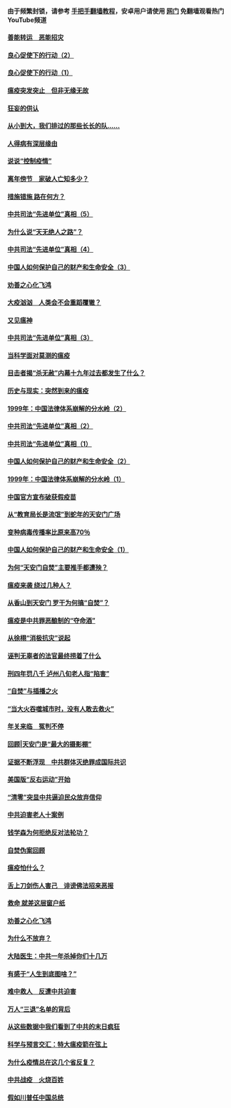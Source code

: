 #### 由于频繁封锁，请参考 [手把手翻墙教程](https://github.com/gfw-breaker/guides/wiki/)，安卓用户请使用 [网门](https://github.com/gfw-breaker/nogfw/blob/master/dl.md?t=02261900) 免翻墙观看热门YouTube频道 

#### [善能转运　恶能招灾](../pages/19/421334.md?t=02261900) 

#### [良心促使下的行动（2）](../pages/19/421361.md?t=02261900) 

#### [良心促使下的行动（1）](../pages/19/421302.md?t=02261900) 

#### [瘟疫突发突止　但非无缘无故](../pages/19/421281.md?t=02261900) 

#### [狂妄的供认](../pages/19/421199.md?t=02261900) 

#### [从小到大，我们排过的那些长长的队……](../pages/19/421243.md?t=02261900) 

#### [人得病有深层缘由](../pages/19/420864.md?t=02261900) 

#### [说说“控制疫情”](../pages/19/420831.md?t=02261900) 

#### [离年傍节　家破人亡知多少？](../pages/19/420563.md?t=02261900) 

#### [措施错施  路在何方？](../pages/19/420076.md?t=02261900) 

#### [中共司法“先进单位”真相（5）](../pages/19/419453.md?t=02261900) 

#### [为什么说“天无绝人之路”？](../pages/19/419618.md?t=02261900) 

#### [中共司法“先进单位”真相（4）](../pages/19/419452.md?t=02261900) 

#### [中国人如何保护自己的财产和生命安全（3）](../pages/19/419405.md?t=02261900) 

#### [劝善之心化飞鸿](../pages/19/418758.md?t=02261900) 

#### [大疫汹汹　人类会不会重蹈覆辙？](../pages/19/419691.md?t=02261900) 

#### [又见瘟神](../pages/19/419225.md?t=02261900) 

#### [中共司法“先进单位”真相（3）](../pages/19/419451.md?t=02261900) 

#### [当科学面对莫测的瘟疫](../pages/19/419625.md?t=02261900) 

#### [目击者揭“杀无赦”内幕十九年过去都发生了什么？](../pages/19/419617.md?t=02261900) 

#### [历史与现实：突然到来的瘟疫](../pages/19/419619.md?t=02261900) 

#### [1999年：中国法律体系崩解的分水岭（2）](../pages/19/419455.md?t=02261900) 

#### [中共司法“先进单位”真相（2）](../pages/19/419450.md?t=02261900) 

#### [中共司法“先进单位”真相（1）](../pages/19/419449.md?t=02261900) 

#### [中国人如何保护自己的财产和生命安全（2）](../pages/19/419404.md?t=02261900) 

#### [1999年：中国法律体系崩解的分水岭（1）](../pages/19/419454.md?t=02261900) 

#### [中国官方宣布破获假疫苗](../pages/19/419504.md?t=02261900) 

#### [从“教育局长是流氓”到蛇年的天安门广场](../pages/19/419470.md?t=02261900) 

#### [变种病毒传播率比原来高70％](../pages/19/419456.md?t=02261900) 

#### [中国人如何保护自己的财产和生命安全（1）](../pages/19/419403.md?t=02261900) 

#### [为何“天安门自焚”主要推手都遭殃？](../pages/19/419348.md?t=02261900) 

#### [瘟疫来袭 绕过几种人？](../pages/19/419349.md?t=02261900) 

#### [从香山到天安门 罗干为何搞“自焚”？](../pages/19/419270.md?t=02261900) 

#### [瘟疫是中共罪恶酿制的“夺命酒”](../pages/19/419223.md?t=02261900) 

#### [从徐栩“消极抗灾”说起](../pages/19/419224.md?t=02261900) 

#### [诬判无辜者的法官最终捞着了什么](../pages/19/419268.md?t=02261900) 

#### [刑四年罚八千 泸州八旬老人指“陷害”](../pages/19/419232.md?t=02261900) 

#### [“自焚”与插播之火](../pages/19/419226.md?t=02261900) 

#### [“当大火吞噬城市时，没有人敢去救火”](../pages/19/419077.md?t=02261900) 

#### [年关来临　冤判不停](../pages/19/419093.md?t=02261900) 

#### [回顾|天安门是“最大的摄影棚”](../pages/19/380866.md?t=02261900) 

#### [证据不断浮现　中共群体灭绝罪成国际共识](../pages/19/419031.md?t=02261900) 

#### [美国版“反右运动”开始](../pages/19/419030.md?t=02261900) 

#### [“清零”突显中共逼迫民众放弃信仰](../pages/19/418995.md?t=02261900) 

#### [中共迫害老人十案例](../pages/19/418831.md?t=02261900) 

#### [钱学森为何拒绝反对法轮功？](../pages/19/418905.md?t=02261900) 

#### [自焚伪案回顾](../pages/19/418799.md?t=02261900) 

#### [瘟疫怕什么？](../pages/19/418800.md?t=02261900) 

#### [舌上刀剑伤人害己　诽谤佛法招来恶报](../pages/19/418731.md?t=02261900) 

#### [救命 就差这层窗户纸](../pages/19/418706.md?t=02261900) 

#### [劝善之心化飞鸿](../pages/19/416766.md?t=02261900) 

#### [为什么不放弃？](../pages/19/418691.md?t=02261900) 

#### [大陆医生：中共一年杀掉你们十几万](../pages/19/418670.md?t=02261900) 

#### [有感于“人生到底图啥？”](../pages/19/418624.md?t=02261900) 

#### [难中救人　反遭中共迫害](../pages/19/418414.md?t=02261900) 

#### [万人“三退”名单的背后](../pages/19/418505.md?t=02261900) 

#### [从这些数据中我们看到了中共的末日疯狂](../pages/19/418420.md?t=02261900) 

#### [科学与预言交汇：特大瘟疫箭在弦上](../pages/19/418266.md?t=02261900) 

#### [为什么疫情总在这几个省反复？](../pages/19/418219.md?t=02261900) 

#### [中共战疫　火烧百姓](../pages/19/418220.md?t=02261900) 

#### [假如川普任中国总统](../pages/19/418174.md?t=02261900) 

